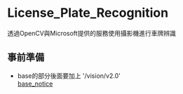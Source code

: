 # License_Plate_Recognition
透過OpenCV與Microsoft提供的服務使用攝影機進行車牌辨識

## 事前準備

- base的部分後面要加上 '/vision/v2.0'  
[base_notice](./images/base_notice.png)
  



